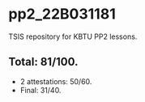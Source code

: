 # pp2_22B031181

TSIS repository for KBTU PP2 lessons.

## Total: 81/100. 
- 2 attestations: 50/60.
- Final: 31/40.
